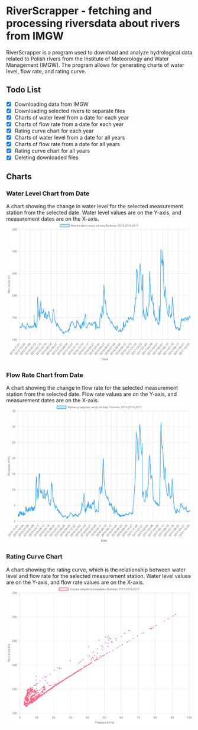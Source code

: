# RiverScrapper - fetching and processing riversdata about rivers from IMGW

RiverScrapper is a program used to download and analyze hydrological data related to Polish rivers from the Institute of Meteorology and Water Management (IMGW). The program allows for generating charts of water level, flow rate, and rating curve.

## Todo List

- [x] Downloading data from IMGW
- [x] Downloading selected rivers to separate files
- [x] Charts of water level from a date for each year
- [x] Charts of flow rate from a date for each year
- [x] Rating curve chart for each year
- [x] Charts of water level from a date for all years
- [x] Charts of flow rate from a date for all years
- [x] Rating curve chart for all years
- [x] Deleting downloaded files

## Charts

### Water Level Chart from Date

A chart showing the change in water level for the selected measurement station from the selected date. Water level values are on the Y-axis, and measurement dates are on the X-axis.
![Water Level Chart from Date](./img/stanWody.png)

### Flow Rate Chart from Date

A chart showing the change in flow rate for the selected measurement station from the selected date. Flow rate values are on the Y-axis, and measurement dates are on the X-axis.
![Flow Rate Chart from Date](./img/przeplywWody.png)

### Rating Curve Chart

A chart showing the rating curve, which is the relationship between water level and flow rate for the selected measurement station. Water level values are on the Y-axis, and flow rate values are on the X-axis.
![Flow Intensity Curve Chart](./img/krzywaNatezenia.png)
